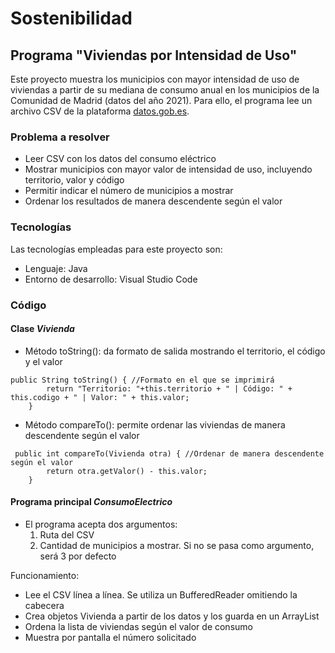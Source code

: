 # Sostenibilidad

## Programa "Viviendas por Intensidad de Uso"
Este proyecto muestra los municipios con mayor intensidad de uso de viviendas a partir de su mediana de consumo anual en los municipios de la Comunidad de Madrid (datos del año 2021). Para ello, el programa lee un archivo CSV de la plataforma [datos.gob.es](https://datos.gob.es/es/).

### Problema a resolver
- Leer CSV con los datos del consumo eléctrico
- Mostrar municipios con mayor valor de intensidad de uso, incluyendo territorio, valor y código
- Permitir indicar el número de municipios a mostrar
- Ordenar los resultados de manera descendente según el valor

### Tecnologías
Las tecnologías empleadas para este proyecto son:
- Lenguaje: Java
- Entorno de desarrollo: Visual Studio Code

### Código
#### Clase _Vivienda_
- Método toString(): da formato de salida mostrando el territorio, el código y el valor
~~~
public String toString() { //Formato en el que se imprimirá
        return "Territorio: "+this.territorio + " | Código: " + this.codigo + " | Valor: " + this.valor;
    }
~~~
- Método compareTo(): permite ordenar las viviendas de manera descendente según el valor
~~~
 public int compareTo(Vivienda otra) { //Ordenar de manera descendente según el valor
        return otra.getValor() - this.valor;
    }
~~~
      
#### Programa principal _ConsumoElectrico_
- El programa acepta dos argumentos:
  1. Ruta del CSV
  2. Cantidad de municipios a mostrar. Si no se pasa como argumento, será 3 por defecto

Funcionamiento:
- Lee el CSV línea a línea. Se utiliza un BufferedReader omitiendo la cabecera
- Crea objetos Vivienda a partir de los datos y los guarda en un ArrayList
- Ordena la lista de viviendas según el valor de consumo
- Muestra por pantalla el número solicitado

